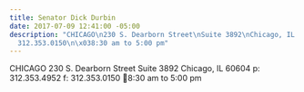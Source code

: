 ```yaml
---
title: Senator Dick Durbin
date: 2017-07-09 12:41:00 -05:00
description: "CHICAGO\n230 S. Dearborn Street\nSuite 3892\nChicago, IL 60604\np: 312.353.4952\nf:
  312.353.0150\n\x038:30 am to 5:00 pm"
---
```


CHICAGO
230 S. Dearborn Street
Suite 3892
Chicago, IL 60604
p: 312.353.4952
f: 312.353.0150
8:30 am to 5:00 pm
